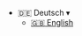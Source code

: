 - :de: Deutsch ▾
  - [:uk: English](/)
  <!-- - [:cn: 中文](/zh-cn/)
  - [:es: Español](/es/)
  - [:ru: Русский](/ru-ru/) -->
